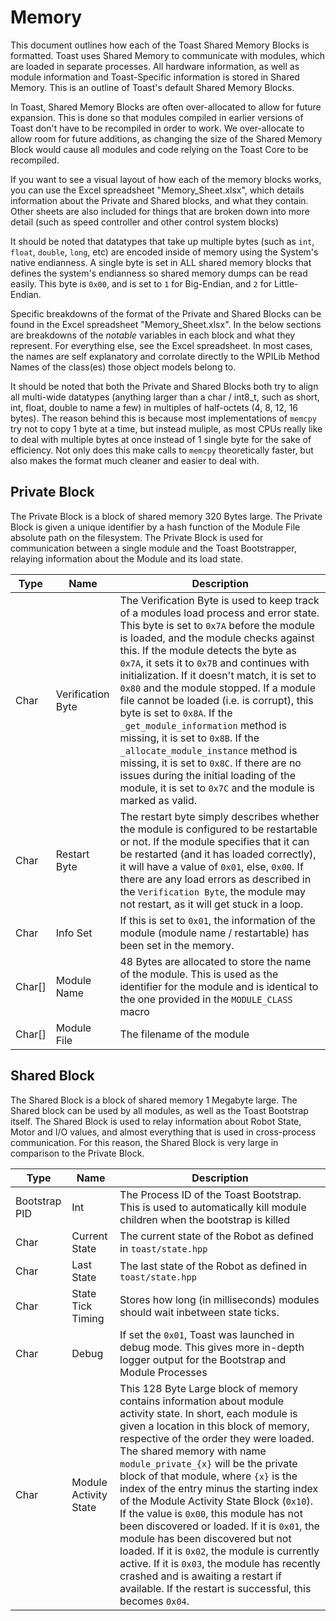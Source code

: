 # Memory
This document outlines how each of the Toast Shared Memory Blocks is formatted. Toast uses Shared Memory
to communicate with modules, which are loaded in separate processes. All hardware information, as well as
module information and Toast-Specific information is stored in Shared Memory. This is an outline of
Toast's default Shared Memory Blocks.

In Toast, Shared Memory Blocks are often over-allocated to allow for future expansion. This is done so that
modules compiled in earlier versions of Toast don't have to be recompiled in order to work. We over-allocate
to allow room for future additions, as changing the size of the Shared Memory Block would cause all modules
and code relying on the Toast Core to be recompiled.

If you want to see a visual layout of how each of the memory blocks works, you can use the Excel spreadsheet
"Memory_Sheet.xlsx", which details information about the Private and Shared blocks, and what they contain.
Other sheets are also included for things that are broken down into more detail (such as speed controller 
and other control system blocks)

It should be noted that datatypes that take up multiple bytes (such as `int`, `float`, `double`, `long`, etc)
are encoded inside of memory using the System's native endianness. A single byte is set in ALL shared memory
blocks that defines the system's endianness so shared memory dumps can be read easily. This byte is `0x00`, 
and is set to `1` for Big-Endian, and `2` for Little-Endian.

Specific breakdowns of the format of the Private and Shared Blocks can be found in the Excel spreadsheet
"Memory_Sheet.xlsx". In the below sections are breakdowns of the _notable_ variables in each block and
what they represent. For everything else, see the Excel spreadsheet. In most cases, the names are self
explanatory and corrolate directly to the WPILib Method Names of the class(es) those object models belong
to.

It should be noted that both the Private and Shared Blocks both try to align all multi-wide datatypes
(anything larger than a char / int8_t, such as short, int, float, double to name a few) in multiples of
half-octets (4, 8, 12, 16 bytes). The reason behind this is because most implementations of `memcpy` try
not to copy 1 byte at a time, but instead muliple, as most CPUs really like to deal with multiple bytes at
once instead of 1 single byte for the sake of efficiency. Not only does this make calls to `memcpy` theoretically
faster, but also makes the format much cleaner and easier to deal with. 

## Private Block
The Private Block is a block of shared memory 320 Bytes large. The Private Block
is given a unique identifier by a hash function of the Module File absolute path on
the filesystem. The Private Block is used for communication between a single module 
and the Toast Bootstrapper, relaying information about the Module and its load state.

| Type | Name | Description |
| ---- | ---- | ----------- |
| Char | Verification Byte | The Verification Byte is used to keep track of a modules load process and error state. This byte is set to `0x7A` before the module is loaded, and the module checks against this. If the module detects the byte as `0x7A`, it sets it to `0x7B` and continues with initialization. If it doesn't match, it is set to `0x80` and the module stopped. If a module file cannot be loaded (i.e. is corrupt), this byte is set to `0x8A`. If the `_get_module_information` method is missing, it is set to `0x8B`. If the `_allocate_module_instance` method is missing, it is set to `0x8C`. If there are no issues during the initial loading of the module, it is set to `0x7C` and the module is marked as valid. |
| Char | Restart Byte | The restart byte simply describes whether the module is configured to be restartable or not. If the module specifies that it can be restarted (and it has loaded correctly), it will have a value of `0x01`, else, `0x00`. If there are any load errors as described in the `Verification Byte`, the module may not restart, as it will get stuck in a loop. |
| Char | Info Set | If this is set to `0x01`, the information of the module (module name / restartable) has been set in the memory. |
| Char[] | Module Name | 48 Bytes are allocated to store the name of the module. This is used as the identifier for the module and is identical to the one provided in the `MODULE_CLASS` macro |
| Char[] | Module File | The filename of the module |

## Shared Block
The Shared Block is a block of shared memory 1 Megabyte large. The Shared block
can be used by all modules, as well as the Toast Bootstrap itself. The Shared Block
is used to relay information about Robot State, Motor and I/O values, and almost 
everything that is used in cross-process communication. For this reason, the Shared
Block is very large in comparison to the Private Block.

| Type | Name | Description |
| ---- | ---- | ----------- |
| Bootstrap PID | Int | The Process ID of the Toast Bootstrap. This is used to automatically kill module children when the bootstrap is killed |
| Char | Current State | The current state of the Robot as defined in `toast/state.hpp` |
| Char | Last State    | The last state of the Robot as defined in `toast/state.hpp` |
| Char | State Tick Timing | Stores how long (in milliseconds) modules should wait inbetween state ticks. |
| Char | Debug | If set the `0x01`, Toast was launched in debug mode. This gives more in-depth logger output for the Bootstrap and Module Processes |
| Char | Module Activity State | This 128 Byte Large block of memory contains information about module activity state. In short, each module is given a location in this block of memory, respective of the order they were loaded. The shared memory with name `module_private_{x}` will be the private block of that module, where `{x}` is the index of the entry minus the starting index of the Module Activity State Block (`0x10`). If the value is `0x00`, this module has not been discovered or loaded. If it is `0x01`, the module has been discovered but not loaded. If it is `0x02`, the module is currently active. If it is `0x03`, the module has recently crashed and is awaiting a restart if available. If the restart is successful, this becomes `0x04`.|